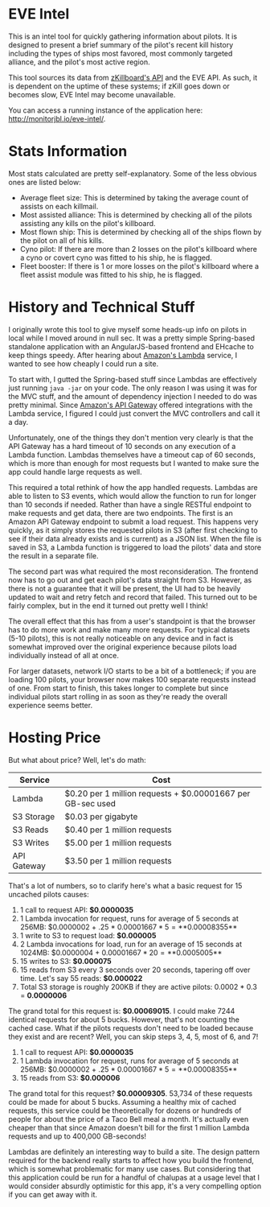 # EVE Intel

This is an intel tool for quickly gathering information about pilots. It is designed to present a brief summary of the pilot's recent kill history including the types of ships most favored, most commonly targeted alliance, and the pilot's most active region.

This tool sources its data from [zKillboard's API](https://zkillboard.com/) and the EVE API. As such, it is dependent on the uptime of these systems; if zKill goes down or becomes slow, EVE Intel may become unavailable.

You can access a running instance of the application here: http://monitorjbl.io/eve-intel/.

# Stats Information

Most stats calculated are pretty self-explanatory. Some of the less obvious ones are listed below:

* Average fleet size: This is determined by taking the average count of assists on each killmail.
* Most assisted alliance: This is determined by checking all of the pilots assisting any kills on the pilot's killboard.
* Most flown ship: This is determined by checking all of the ships flown by the pilot on all of his kills.
* Cyno pilot: If there are more than 2 losses on the pilot's killboard where a cyno or covert cyno was fitted to his ship, he is flagged.
* Fleet booster: If there is 1 or more losses on the pilot's killboard where a fleet assist module was fitted to his ship, he is flagged.

# History and Technical Stuff

I originally wrote this tool to give myself some heads-up info on pilots in local while I moved around in null sec. It was a pretty simple Spring-based standalone application with an AngularJS-based frontend and EHcache to keep things speedy. After hearing about [Amazon's Lambda](https://aws.amazon.com/lambda/) service, I wanted to see how cheaply I could run a site.

To start with, I gutted the Spring-based stuff since Lambdas are effectively just running `java -jar` on your code. The only reason I was using it was for the MVC stuff, and the amount of dependency injection I needed to do was pretty minimal. Since [Amazon's API Gateway](https://aws.amazon.com/api-gateway/) offered integrations with the Lambda service, I figured I could just convert the MVC controllers and call it a day.

Unfortunately, one of the things they don't mention very clearly is that the API Gateway has a hard timeout of 10 seconds on any execution of a Lambda function. Lambdas themselves have a timeout cap of 60 seconds, which is more than enough for most requests but I wanted to make sure the app could handle large requests as well.

This required a total rethink of how the app handled requests. Lambdas are able to listen to S3 events, which would allow the function to run for longer than 10 seconds if needed. Rather than have a single RESTful endpoint to make requests and get data, there are two endpoints. The first is an Amazon API Gateway endpoint to submit a load request. This happens very quickly, as it simply stores the requested pilots in S3 (after first checking to see if their data already exists and is current) as a JSON list. When the file is saved in S3, a Lambda function is triggered to load the pilots' data and store the result in a separate file.

The second part was what required the most reconsideration. The frontend now has to go out and get each pilot's data straight from S3. However, as there is not a guarantee that it will be present, the UI had to be heavily updated to wait and retry fetch and record that failed. This turned out to be fairly complex, but in the end it turned out pretty well I think!

The overall effect that this has from a user's standpoint is that the browser has to do more work and make many more requests. For typical datasets (5-10 pilots), this is not really noticeable on any device and in fact is somewhat improved over the original experience because pilots load individually instead of all at once. 

For larger datasets, network I/O starts to be a bit of a bottleneck; if you are loading 100 pilots, your browser now makes 100 separate requests instead of one. From start to finish, this takes longer to complete but since individual pilots start rolling in as soon as they're ready the overall experience seems better.

# Hosting Price

But what about price? Well, let's do math:

| Service     | Cost                                                       |
| ------------|------------------------------------------------------------|
| Lambda      | $0.20 per 1 million requests + $0.00001667 per GB-sec used |
| S3 Storage  | $0.03 per gigabyte                                         |
| S3 Reads    | $0.40 per 1 million requests                               |
| S3 Writes   | $5.00 per 1 million requests                               |
| API Gateway | $3.50 per 1 million requests                               |

That's a lot of numbers, so to clarify here's what a basic request for 15 uncached pilots causes:

1. 1 call to request API: **$0.0000035**
2. 1 Lambda invocation for request, runs for average of 5 seconds at 256MB: $0.0000002 + .25 * $0.00001667 * 5 = **$0.00008355**
3. 1 write to S3 to request load: **$0.000005**
4. 2 Lambda invocations for load, run for an average of 15 seconds at 1024MB: $0.0000004 + $0.00001667 * 20 = **$0.0005005**
5. 15 writes to S3: **$0.000075**
6. 15 reads from S3 every 3 seconds over 20 seconds, tapering off over time. Let's say 55 reads: **$0.000022**
7. Total S3 storage is roughly 200KB if they are active pilots: 0.0002 * 0.3 = **0.0000006**

The grand total for this request is: **$0.00069015**. I could make 7244 identical requests for about 5 bucks. However, that's not counting the cached case. What if the pilots requests don't need to be loaded because they exist and are recent? Well, you can skip steps 3, 4, 5, most of 6, and 7!

1. 1 call to request API: **$0.0000035**
2. 1 Lambda invocation for request, runs for average of 5 seconds at 256MB: $0.0000002 + .25 * $0.00001667 * 5 = **$0.00008355**
3. 15 reads from S3: **$0.000006**

The grand total for this request? **$0.00009305**. 53,734 of these requests could be made for about 5 bucks. Assuming a healthy mix of cached requests, this service could be theoretically for dozens or hundreds of people for about the price of a Taco Bell meal a month. It's actually even cheaper than that since Amazon doesn't bill for the first 1 million Lambda requests and up to 400,000 GB-seconds!

Lambdas are definitely an interesting way to build a site. The design pattern required for the backend really starts to affect how you build the frontend, which is somewhat problematic for many use cases. But considering that this application could be run for a handful of chalupas at a usage level that I would consider absurdly optimistic for this app, it's a very compelling option if you can get away with it.
